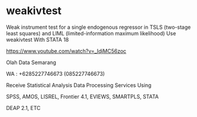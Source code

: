 # weakivtest
Weak instrument test for a single endogenous regressor in TSLS (two-stage least squares) and LIML (limited-information maximum likelihood) Use weakivtest With STATA 18

https://www.youtube.com/watch?v=_IdjMC56zoc

Olah Data Semarang

WA : +6285227746673 (085227746673)

Receive Statistical Analysis Data Processing Services Using

SPSS, AMOS, LISREL, Frontier 4.1, EVIEWS, SMARTPLS, STATA

DEAP 2.1, ETC
